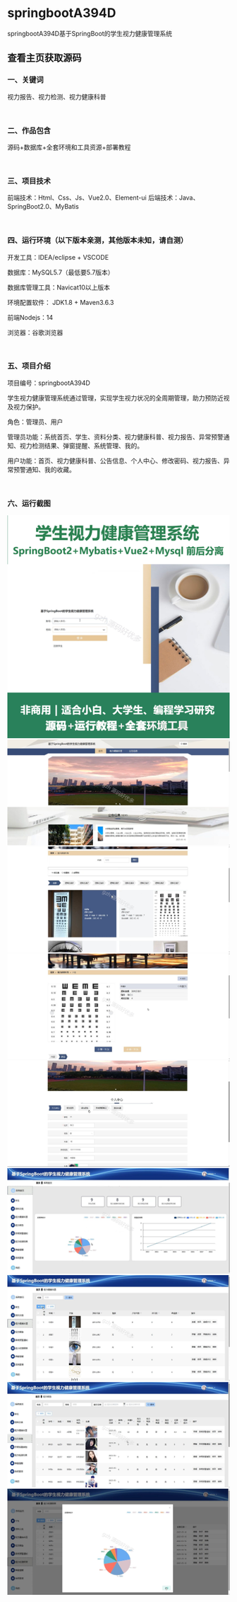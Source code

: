 # springbootA394D
springbootA394D基于SpringBoot的学生视力健康管理系统
## 查看主页获取源码


### 一、关键词

视力报告、视力检测、视力健康科普

<br/>

### 二、作品包含

源码+数据库+全套环境和工具资源+部署教程


<br/>

### 三、项目技术

前端技术：Html、Css、Js、Vue2.0、Element-ui 
后端技术：Java、SpringBoot2.0、MyBatis

  

<br/>

### 四、运行环境（以下版本亲测，其他版本未知，请自测）

开发工具：IDEA/eclipse  + VSCODE

数据库：MySQL5.7（最低要5.7版本）

数据库管理工具：Navicat10以上版本

环境配置软件： JDK1.8 + Maven3.6.3

前端Nodejs：14

浏览器：谷歌浏览器



<br/>

### 五、项目介绍

项目编号：springbootA394D

学生视力健康管理系统通过管理，实现学生视力状况的全周期管理，助力预防近视及视力保护。

角色：管理员、用户

管理员功能：系统首页、学生、资料分类、视力健康科普、视力报告、异常预警通知、视力检测结果、弹窗提醒、系统管理、我的。

用户功能：首页、视力健康科普、公告信息、个人中心、修改密码、视力报告、异常预警通知、我的收藏。



<br/>

### 六、运行截图

![cover.png](./cover.png)
![1.png](./1.png)
![2.png](./2.png)
![3.png](./3.png)
![4.png](./4.png)
![5.png](./5.png)
![6.png](./6.png)
![7.png](./7.png)
![8.png](./8.png)
